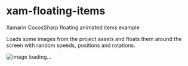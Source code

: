 # xam-floating-items
Xamarin CocosSharp floating animated items example

Loads some images from the project assets and floats them around the screen with random speeds, positions and rotations.

![image loading...](http://i.imgur.com/rC7IN5Z.gif)

